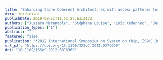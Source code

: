 ```yaml
---
title: "Enhancing Cache Coherent Architectures with access patterns for embedded manycore systems"
date: 2012-01-01
publishDate: 2019-08-21T11:51:27.631317Z
authors: ["Jussara Marandola", "Stéphane Louise", "Loïc Cudennec", "Jean-Thomas Acquaviva", "David A. Bader"]
publication_types: ["1"]
abstract: ""
featured: false
publication: "*2012 International Symposium on System on Chip, ISSoC 2012, Tampere, Finland, October 10-12, 2012*"
url_pdf: "https://doi.org/10.1109/ISSoC.2012.6376369"
doi: "10.1109/ISSoC.2012.6376369"
---
```



